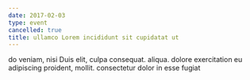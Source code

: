 ```yaml
---
date: 2017-02-03
type: event
cancelled: true
title: ullamco Lorem incididunt sit cupidatat ut
---
```

do veniam, nisi Duis elit, culpa consequat. aliqua. dolore exercitation eu adipiscing proident, mollit. consectetur dolor in esse fugiat